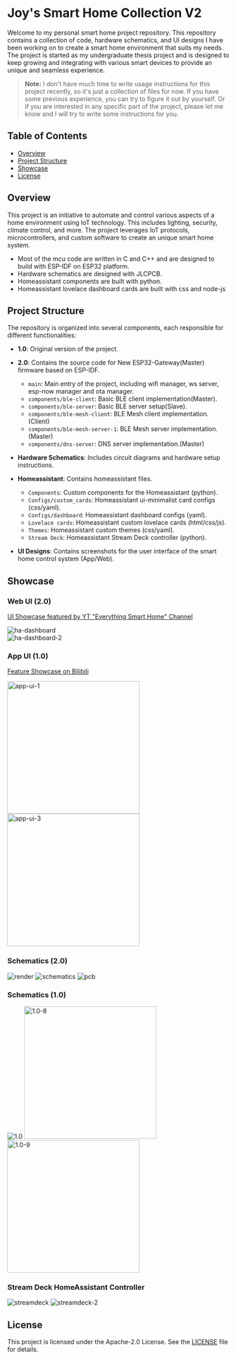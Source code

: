 # Joy's Smart Home Collection V2

Welcome to my personal smart home project repository. This repository contains a collection of code, hardware schematics, and UI designs I have been working on to create a smart home environment that suits my needs. The project is started as my undergraduate thesis project and is designed to keep growing and integrating with various smart devices to provide an unique and seamless experience.

> **Note:** I don't have much time to write usage instructions for this project recently, so it's just a collection of files for now. If you have some previous experience, you can try to figure it out by yourself.  Or if you are interested in any specific part of the project, please let me know and I will try to write some instructions for you.

## Table of Contents

- [Overview](#overview)
- [Project Structure](#project-structure)
- [Showcase](#showcase)
- [License](#license)

## Overview

This project is an initiative to automate and control various aspects of a home environment using IoT technology. This includes lighting, security, climate control, and more. The project leverages IoT protocols, microcontrollers, and custom software to create an unique smart home system.

- Most of the mcu code are written in C and C++ and are designed to build with ESP-IDF on ESP32 platform.
- Hardware schematics are designed with JLCPCB.
- Homeassistant components are built with python.
- Homeassistant lovelace dashboard cards are built with css and node-js


## Project Structure

The repository is organized into several components, each responsible for different functionalities:

- **1.0**: Original version of the project.

- **2.0**: Contains the source code for New ESP32-Gateway(Master) firmware based on ESP-IDF.
  - `main`: Main entry of the project, including wifi manager, ws server, esp-now manager and ota manager.
  - `components/ble-client`: Basic BLE client implementation(Master).
  - `components/ble-server`: Basic BLE server setup(Slave).
  - `components/ble-mesh-client`: BLE Mesh client implementation.(Client)
  - `components/ble-mesh-server-1`: BLE Mesh server implementation.(Master)
  - `components/dns-server`: DNS server implementation.(Master)

- **Hardware Schematics**: Includes circuit diagrams and hardware setup instructions.

- **Homeassistant**: Contains homeassistant files.
  - `Components`: Custom components for the Homeassistant (python).
  - `Configs/custom_cards`: Homeassistant ui-minimalist card configs (css/yaml).
  - `Configs/dashboard`: Homeassistant dashboard configs (yaml). 
  - `Lovelace cards`: Homeassistant custom lovelace cards (html/css/js).
  - `Themes`: Homeassistant custom themes (css/yaml).
  - `Stream Deck`: Homeassistant Stream Deck controller (python).

- **UI Designs**: Contains screenshots for the user interface of the smart home control system (App/Web).

## Showcase

### Web UI (2.0)

[UI Showcase featured by YT "Everything Smart Home" Channel](https://www.youtube.com/watch?v=HYmtGLPDdkk&t=3s)

![ha-dashboard](UI/Screenshot_20231218_162024_Home%20Assistant.jpg)    
![ha-dashboard-2](UI/Screenshot_20231214_130111_Home%20Assistant.jpg)    

### App UI (1.0)
[Feature Showcase on Bilibili](https://www.bilibili.com/video/BV1FN411o7tJ/?vd_source=0720b0b898d660cb78d6a08f4cce925d)

<img src="UI/0.jpg" alt="app-ui-1" width="300" >
<img src="UI/2.jpg" alt="app-ui-3" width="300" >

### Schematics (2.0)
![render](Schematics/3D_PCB1_2023-11-02.png)
![schematics](Schematics/SCH_Schematic1_1-P1_2023-10-24.png)
![pcb](Schematics/screenshot-1729606878422.png)

### Schematics (1.0)
![1.0](1.0/45470061212566221.jpg)
<img src="1.0/8.png" alt="1.0-8" width="300" >
<img src="1.0/9.png" alt="1.0-9" width="300" >

### Stream Deck HomeAssistant Controller

![streamdeck](UI/sd0.webp)
![streamdeck-2](UI/sd1.webp)

## License

This project is licensed under the Apache-2.0 License. See the [LICENSE](LICENSE) file for details.

